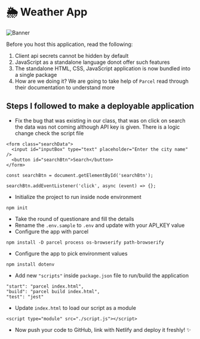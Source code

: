 # 🌦️ Weather App

![Banner](https://github.com/jwala-anirudh/Weather-App-JavaScript/blob/master/images/banner.png?raw=true)

Before you host this application, read the following:

1. Client api secrets cannot be hidden by default
2. JavaScript as a standalone language donot offer such features
3. The standalone HTML, CSS, JavaScript application is now bundled into a single package
4. How are we doing it? We are going to take help of `Parcel` read through their documentation to understand more

## Steps I followed to make a deployable application

- Fix the bug that was existing in our class, that was on click on search the data was not coming although API key is given. There is a logic change check the script file

```
<form class="searchData">
  <input id="inputBox" type="text" placeholder="Enter the city name" />
  <button id="searchBtn">Search</button>
</form>
```

```
const searchBtn = document.getElementById('searchBtn');

searchBtn.addEventListener('click', async (event) => {};
```

- Initialize the project to run inside node environment

```
npm init
```

- Take the round of questionare and fill the details
- Rename the `.env.sample` to `.env` and update with your API_KEY value
- Configure the app with parcel

```
npm install -D parcel process os-browserify path-browserify
```

- Configure the app to pick environment values

```
npm install dotenv
```

- Add new `"scripts"` inside `package.json` file to run/build the application

```
"start": "parcel index.html",
"build": "parcel build index.html",
"test": "jest"
```

- Update `index.html` to load our script as a module

```
<script type="module" src="./script.js"></script>
```

- Now push your code to GitHub, link with Netlify and deploy it freshly! ✨
